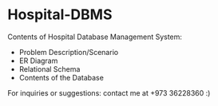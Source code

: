 # Hospital-DBMS
Contents of Hospital Database Management System:
- Problem Description/Scenario
- ER Diagram
- Relational Schema
- Contents of the Database

For inquiries or suggestions: contact me at +973 36228360 :)
